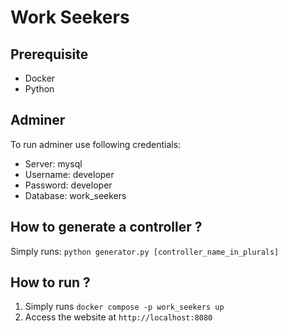# Work Seekers
## Prerequisite 
- Docker
- Python 

## Adminer
To run adminer use following credentials:
- Server: mysql
- Username: developer
- Password: developer
- Database: work_seekers

## How to generate a controller ?
Simply runs: `python generator.py [controller_name_in_plurals]`

## How to run ?
1. Simply runs `docker compose -p work_seekers up`
2. Access the website at `http://localhost:8080`
